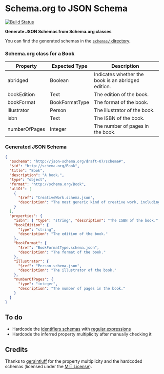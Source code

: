 # Schema.org to JSON Schema

[![Build Status](https://travis-ci.org/charlestati/schema-org-json-schemas.svg?branch=master)](https://travis-ci.org/charlestati/schema-org-json-schemas)

**Generate JSON Schemas from Schema.org classes**

You can find the generated schemas in the [`schemas/` directory](schemas).

### Schema.org class for a Book

| Property      | Expected Type  | Description                                        |
| ------------- | -------------- | -------------------------------------------------- |
| abridged      | Boolean        | Indicates whether the book is an abridged edition. |
| bookEdition   | Text           | The edition of the book.                           |
| bookFormat    | BookFormatType | The format of the book.                            |
| illustrator   | Person         | The illustrator of the book.                       |
| isbn          | Text           | The ISBN of the book.                              |
| numberOfPages | Integer        | The number of pages in the book.                   |

### Generated JSON Schema

```json
{
  "$schema": "http://json-schema.org/draft-07/schema#",
  "$id": "http://schema.org/Book",
  "title": "Book",
  "description": "A book.",
  "type": "object",
  "format": "http://schema.org/Book",
  "allOf": [
    {
      "$ref": "CreativeWork.schema.json",
      "description": "The most generic kind of creative work, including books, movies, photographs, software programs, etc."
    }
  ],
  "properties": {
    "isbn": { "type": "string", "description": "The ISBN of the book." },
    "bookEdition": {
      "type": "string",
      "description": "The edition of the book."
    },
    "bookFormat": {
      "$ref": "BookFormatType.schema.json",
      "description": "The format of the book."
    },
    "illustrator": {
      "$ref": "Person.schema.json",
      "description": "The illustrator of the book."
    },
    "numberOfPages": {
      "type": "integer",
      "description": "The number of pages in the book."
    }
  }
}
```

## To do

- Hardcode the [identifiers schemas](https://schema.org/identifier) with [regular expressions](https://json-schema.org/understanding-json-schema/reference/regular_expressions.html)
- Hardcode the inferred property multiplicity after manually checking it

## Credits

Thanks to [geraintluff](https://github.com/geraintluff/schema-org-gen) for the property multiplicity and the hardcoded schemas (licensed under the [MIT License](https://opensource.org/licenses/MIT)).
